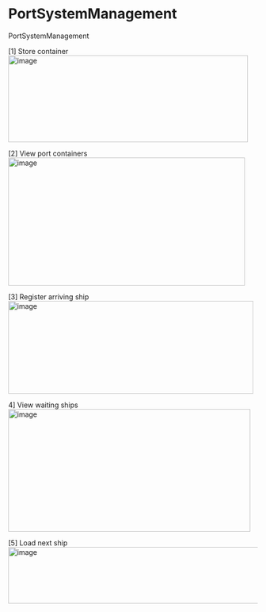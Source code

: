 # PortSystemManagement
PortSystemManagement

[1] Store container
<img width="484" height="175" alt="image" src="https://github.com/user-attachments/assets/01203d34-f2dd-45cc-8103-5f9bf267fcb1" />

[2] View port containers
<img width="478" height="258" alt="image" src="https://github.com/user-attachments/assets/bb811f95-c4ea-4f24-a335-cb61a9ea59a3" />

[3] Register arriving ship
<img width="495" height="187" alt="image" src="https://github.com/user-attachments/assets/5132bcc5-b76c-4665-b0ad-33e3ed092ef3" />

4] View waiting ships
<img width="489" height="247" alt="image" src="https://github.com/user-attachments/assets/91de5bfe-8f3d-4afd-9334-cecc413948cb" />

[5] Load next ship
<img width="703" height="114" alt="image" src="https://github.com/user-attachments/assets/af5e97ea-da64-4b05-86fa-aaf7115ec447" />




